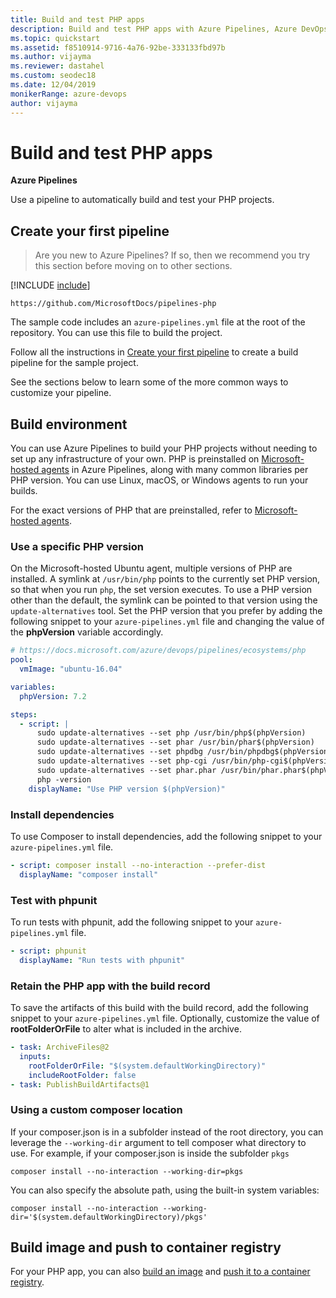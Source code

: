 ```yaml
---
title: Build and test PHP apps
description: Build and test PHP apps with Azure Pipelines, Azure DevOps
ms.topic: quickstart
ms.assetid: f8510914-9716-4a76-92be-333133fbd97b
ms.author: vijayma
ms.reviewer: dastahel
ms.custom: seodec18
ms.date: 12/04/2019
monikerRange: azure-devops
author: vijayma
---
```


# Build and test PHP apps

**Azure Pipelines**

Use a pipeline to automatically build and test your PHP projects.

## Create your first pipeline

> Are you new to Azure Pipelines? If so, then we recommend you try this section before moving on to other sections.

[!INCLUDE [include](includes/get-code-before-sample-repo.md)]

```
https://github.com/MicrosoftDocs/pipelines-php
```

The sample code includes an `azure-pipelines.yml` file at the root of the repository. You can use this file to build the project.

Follow all the instructions in [Create your first pipeline](../create-first-pipeline.md) to create a build pipeline for the sample project.

See the sections below to learn some of the more common ways to customize your pipeline.

## Build environment

You can use Azure Pipelines to build your PHP projects without needing to set up any infrastructure of your own. PHP is preinstalled on [Microsoft-hosted agents](../agents/hosted.md) in Azure Pipelines, along with many common libraries per PHP version. You can use Linux, macOS, or Windows agents to run your builds.

For the exact versions of PHP that are preinstalled, refer to [Microsoft-hosted agents](../agents/hosted.md#software).

### Use a specific PHP version

On the Microsoft-hosted Ubuntu agent, multiple versions of PHP are installed. A symlink at `/usr/bin/php` points to the currently set PHP version, so that when you run `php`, the set version executes. To use a PHP version other than the default, the symlink can be pointed to that version using the `update-alternatives` tool. Set the PHP version that you prefer by adding the following snippet to your `azure-pipelines.yml` file and changing the value of the **phpVersion** variable accordingly.

```yaml
# https://docs.microsoft.com/azure/devops/pipelines/ecosystems/php
pool:
  vmImage: "ubuntu-16.04"

variables:
  phpVersion: 7.2

steps:
  - script: |
      sudo update-alternatives --set php /usr/bin/php$(phpVersion)
      sudo update-alternatives --set phar /usr/bin/phar$(phpVersion)
      sudo update-alternatives --set phpdbg /usr/bin/phpdbg$(phpVersion)
      sudo update-alternatives --set php-cgi /usr/bin/php-cgi$(phpVersion)
      sudo update-alternatives --set phar.phar /usr/bin/phar.phar$(phpVersion)
      php -version
    displayName: "Use PHP version $(phpVersion)"
```

### Install dependencies

To use Composer to install dependencies, add the following snippet to your `azure-pipelines.yml` file.

```yaml
- script: composer install --no-interaction --prefer-dist
  displayName: "composer install"
```

### Test with phpunit

To run tests with phpunit, add the following snippet to your `azure-pipelines.yml` file.

```yaml
- script: phpunit
  displayName: "Run tests with phpunit"
```

### Retain the PHP app with the build record

To save the artifacts of this build with the build record, add the following snippet to your `azure-pipelines.yml` file.
Optionally, customize the value of **rootFolderOrFile** to alter what is included in the archive.

```yaml
- task: ArchiveFiles@2
  inputs:
    rootFolderOrFile: "$(system.defaultWorkingDirectory)"
    includeRootFolder: false
- task: PublishBuildArtifacts@1
```

### Using a custom composer location

If your composer.json is in a subfolder instead of the root directory, you can leverage the `--working-dir` argument to tell composer what directory to use. For example, if your composer.json is inside the subfolder `pkgs`

`composer install --no-interaction --working-dir=pkgs`

You can also specify the absolute path, using the built-in system variables:

`composer install --no-interaction --working-dir='$(system.defaultWorkingDirectory)/pkgs'`

## Build image and push to container registry

For your PHP app, you can also [build an image](containers/build-image.md) and [push it to a container registry](containers/push-image.md).
